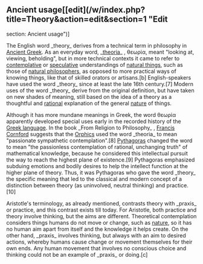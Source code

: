 ## Ancient usage[[edit](/w/index.php?title=Theory&action=edit&section=1 "Edit
section: Ancient usage")]

The English word \_theory\_ derives from a technical term in philosophy in
[Ancient Greek](/wiki/Classical\_Greece "Classical Greece"). As an everyday
word, \_[theoria](/wiki/Theoria "Theoria")\_ , θεωρία, meant "looking at,
viewing, beholding", but in more technical contexts it came to refer to
[contemplative](/wiki/Contemplation "Contemplation") or
[speculative](/wiki/Speculative\_reason "Speculative reason") understandings of
[natural things](/wiki/Nature\_\(philosophy\) "Nature \(philosophy\)"), such as
those of [natural philosophers](/wiki/Natural\_philosopher "Natural
philosopher"), as opposed to more practical ways of knowing things, like that
of skilled orators or artisans.[b] English-speakers have used the word
\_theory\_ since at least the late 16th century.[7] Modern uses of the word
\_theory\_ derive from the original definition, but have taken on new shades of
meaning, still based on the idea of a theory as a thoughtful and
[rational](/wiki/Reason "Reason") explanation of the general
[nature](/wiki/Nature\_\(philosophy\) "Nature \(philosophy\)") of things.

Although it has more mundane meanings in Greek, the word θεωρία apparently
developed special uses early in the recorded history of the [Greek
language](/wiki/Greek\_language "Greek language"). In the book \_From Religion
to Philosophy\_ , [Francis Cornford](/wiki/F.\_M.\_Cornford "F. M. Cornford")
suggests that the [Orphics](/wiki/Orphics "Orphics") used the word \_theoria\_
to mean "passionate sympathetic contemplation".[8]
[Pythagoras](/wiki/Pythagoras "Pythagoras") changed the word to mean "the
passionless contemplation of rational, unchanging truth" of mathematical
knowledge, because he considered this intellectual pursuit the way to reach
the highest plane of existence.[9] Pythagoras emphasized subduing emotions and
bodily desires to help the intellect function at the higher plane of theory.
Thus, it was Pythagoras who gave the word \_theory\_ the specific meaning that
led to the classical and modern concept of a distinction between theory (as
uninvolved, neutral thinking) and practice.[10]

Aristotle's terminology, as already mentioned, contrasts theory with \_praxis\_
or practice, and this contrast exists till today. For Aristotle, both practice
and theory involve thinking, but the aims are different. Theoretical
contemplation considers things humans do not move or change, such as
[nature](/wiki/Nature\_\(philosophy\) "Nature \(philosophy\)"), so it has no
human aim apart from itself and the knowledge it helps create. On the other
hand, \_praxis\_ involves thinking, but always with an aim to desired actions,
whereby humans cause change or movement themselves for their own ends. Any
human movement that involves no conscious choice and thinking could not be an
example of \_praxis\_ or doing.[c]
